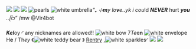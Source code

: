 
![](https://64.media.tumblr.com/88837ed46605d76c97a36ea87144a2d7/e2f9a80a93a420ee-03/s500x750/4de70811a2976533ecc5b426d7d4c9a300b83b41.pnj)
![](https://i.postimg.cc/TYTzcdWQ/23164646-CVUv3-Lc-A.png)
![](https://cdn.readawrite.com/articles/11816/11815210/thumbnail/large.gif?3)
 ![pearls](https://i.postimg.cc/TYTzcdWQ/23164646-CVUv3-Lc-A.png)
![white umbrella](https://i.postimg.cc/5N60fWx4/tumblr-74cfa67e1c50e99210295aed6602d404-ab29c344-75.webp)*“₊ ⊹**m**y lo**v**e..*yk i co*u*ld ***NEVER*** hurt ***you*** *..ᥫ᭡”* /mw @Vir4bot

***Kel***oy ◜
any nicknames are allowed!! ![white bow](https://i.postimg.cc/28Gcwn4X/tumblr-0018ac2053c69abb00c067f033f75593-3c78e3fd-75.webp)
7*Te*e**n**  ![white envelope](https://i.postimg.cc/qvh3GFFY/tumblr-1c34d63d43b94d17d0ee4d6c45134da8-71dfcbb8-75.webp)
H**e** / Th*ey*
 《![white teddy bear](https://i.postimg.cc/wvNbNF5Y/tumblr-622b69170748940bf7e58f024a808bd2-39e098b3-100.webp) 》
[Rentry](https://rentry.co/tcoxvictim) ,![white sparkles](https://i.postimg.cc/rpc01p2n/tumblr-6f066b885ca723d23609e8a7e8a7d1d4-cc908d5a-75.webp)◜ ![](https://64.media.tumblr.com/02a89f8f33d116682a7e0ee53e78a4b2/d5f3956d46975a7f-e5/s75x75_c1/dfa26f348c7fb2c219171e94c2980fdec37aba71.gifv) 
![](https://64.media.tumblr.com/af39a848d033854e5373cf92e1e353ba/e2f9a80a93a420ee-7b/s640x960/5f816d89ed2d58fa460707ffb9a86a2c94b1b6c9.pnj)
